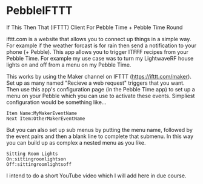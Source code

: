 # PebbleIFTTT
If This Then That (IFTTT) Client For Pebble Time + Pebble Time Round

ifttt.com is a website that allows you to connect up things in a simple way. For example if the weather forcast is for rain then send a notification to your phone (+ Pebble). This app allows you to trigger ITFFF recipes from your Pebble Time. For example my use case was to turn my LightwaveRF house lights on and off from a menu on my Pebble Time.

This works by using the Maker channel on IFTTT (https://ifttt.com/maker). Set up as many named "Recieve a web request" triggers that you want. Then use this app's configuration page (in the Pebble Time app) to set up a menu on your Pebble which you can use to activate these events. Simpliest configuration would be something like...

```
Item Name:MyMakerEventName
Next Item:OtherMakerEventName
```

But you can also set up sub menus by putting the menu name, followed by the event pairs and then a blank line to complete that submenu. In this way you can build up as complex a nested menu as you like.

```
Sitting Room Lights
On:sittingroomlightson
Off:sittingroomlightsoff

```

I intend to do a short YouTube video which I will add here in due course.

